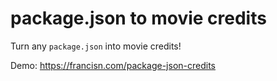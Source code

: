 # package.json to movie credits

Turn any `package.json` into movie credits!

Demo: https://francisn.com/package-json-credits
